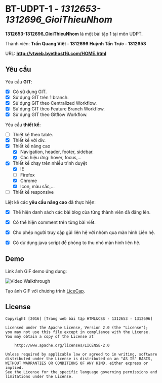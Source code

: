 # BT-UDPT-1 - *1312653-1312696_GioiThieuNhom*

**1312653-1312696_GioiThieuNhom** là một bài tập 1 tại môn UDPT.

Thành viên: **Trần Quang Việt - 1312696**
            **Huỳnh Tấn Trực - 1312653**

URL: **http://vtweb.byethost16.com/HOME.html**

## Yêu cầu

Yêu cầu **GIT**:

* [x] Có sử dụng GIT.
* [x] Sử dụng GIT trên 1 branch.
* [x] Sử dụng GIT theo Centralized Workflow.
* [x] Sử dụng GIT theo Feature Branch Workflow.
* [x] Sử dụng GIT theo Gitflow Workflow.

Yêu cầu **thiết kế**:

* [ ] Thiết kế theo table.
* [x] Thiết kế với div.
* [x] Thiết kế nâng cao
    * [x] Navigation, header, footer, sidebar.
    * [x] Các hiệu ứng: hover, focus,...
* [x] Thiết kế chạy trên nhiều trình duyệt
    * [x] IE
    * [ ] Firefox
    * [x] Chrome
    * [x] Icon, màu sắc,...
* [ ] Thiết kế responsive

Liệt kê các **yêu cầu nâng cao** đã thực hiện:
* [x] Thể hiện danh sách các bài blog của từng thành viên đã đăng lên.
* [x] Có thể hiện comment trên từng bài viết.
* [x] Cho phép người truy cập gửi liên hệ với nhóm qua màn hình Liên hệ.
* [x] Có dử dụng java script để phóng to thu nhỏ màn hình liên hệ.


## Demo

Link ảnh GIF demo ứng dụng:

![Video Walkthrough](demo.gif)

Tạo ảnh GIF với chương trình [LiceCap](http://www.cockos.com/licecap/).


## License

    Copyright [2016] [Trang web bài tập HTML&CSS - 1312653 - 1312696]

    Licensed under the Apache License, Version 2.0 (the "License");
    you may not use this file except in compliance with the License.
    You may obtain a copy of the License at

        http://www.apache.org/licenses/LICENSE-2.0

    Unless required by applicable law or agreed to in writing, software
    distributed under the License is distributed on an "AS IS" BASIS,
    WITHOUT WARRANTIES OR CONDITIONS OF ANY KIND, either express or implied.
    See the License for the specific language governing permissions and
    limitations under the License.
